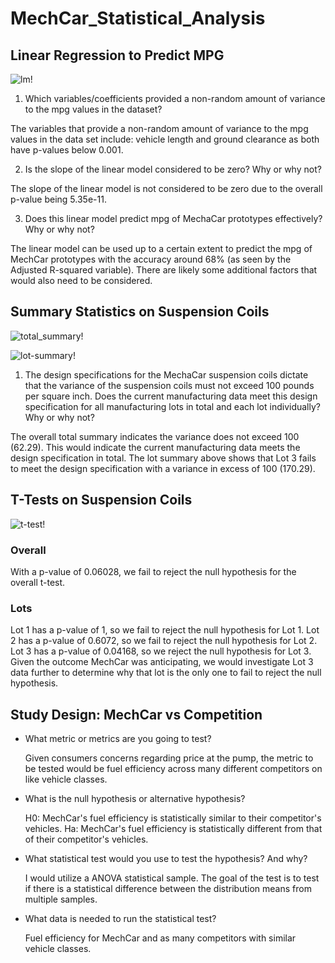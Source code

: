 # MechCar_Statistical_Analysis


## Linear Regression to Predict MPG

![lm](/MechCar_Statistical_Analysis/blob/main/Resources/lm.png)!

1. Which variables/coefficients provided a non-random amount of variance to the mpg values in the dataset?

  The variables that provide a non-random amount of variance to the mpg values in the data set include: vehicle length and ground clearance as both have p-values below 0.001.

2. Is the slope of the linear model considered to be zero? Why or why not?

  The slope of the linear model is not considered to be zero due to the overall p-value being 5.35e-11.

3. Does this linear model predict mpg of MechaCar prototypes effectively? Why or why not?
 
  The linear model can be used up to a certain extent to predict the mpg of MechCar prototypes with the accuracy around 68% (as seen by the Adjusted R-squared variable).  There are likely some additional factors that would also need to be considered.

## Summary Statistics on Suspension Coils

![total_summary](/MechCar_Statistical_Analysis/blob/main/Resources/total_summary.png)!

![lot-summary](/MechCar_Statistical_Analysis/blob/main/Resources/lot_summary.png)!

1. The design specifications for the MechaCar suspension coils dictate that the variance of the suspension coils must not exceed 100 pounds per square inch. Does the current manufacturing data meet this design specification for all manufacturing lots in total and each lot individually? Why or why not?

  The overall total summary indicates the variance does not exceed 100 (62.29).  This would indicate the current manufacturing data meets the design specification in total.  The lot summary above shows that Lot 3 fails to meet the design specification with a variance in excess of 100 (170.29). 

## T-Tests on Suspension Coils

![t-test](/MechCar_Statistical_Analysis/blob/main/Resources/t-test.png)!

### Overall

With a p-value of 0.06028, we fail to reject the null hypothesis for the overall t-test.

### Lots

Lot 1 has a p-value of 1, so we fail to reject the null hypothesis for Lot 1.
Lot 2 has a p-value of 0.6072, so we fail to reject the null hypothesis for Lot 2.
Lot 3 has a p-value of 0.04168, so we reject the null hypothesis for Lot 3.
Given the outcome MechCar was anticipating, we would investigate Lot 3 data further to determine why that lot is the only one to fail to reject the null hypothesis.

## Study Design: MechCar vs Competition

- What metric or metrics are you going to test?

  Given consumers concerns regarding price at the pump, the metric to be tested would be fuel efficiency across many different competitors on like vehicle classes.
  
- What is the null hypothesis or alternative hypothesis?

  H0: MechCar's fuel efficiency is statistically similar to their competitor's vehicles.
  Ha: MechCar's fuel efficiency is statistically different from that of their competitor's vehicles.
  
- What statistical test would you use to test the hypothesis? And why?

  I would utilize a ANOVA statistical sample.  The goal of the test is to test if there is a statistical difference between the distribution means from multiple samples.

- What data is needed to run the statistical test?

  Fuel efficiency for MechCar and as many competitors with similar vehicle classes.
